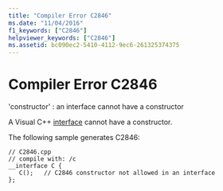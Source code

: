 ```yaml
---
title: "Compiler Error C2846"
ms.date: "11/04/2016"
f1_keywords: ["C2846"]
helpviewer_keywords: ["C2846"]
ms.assetid: bc090ec2-5410-4112-9ec6-261325374375
---
```

# Compiler Error C2846

'constructor' : an interface cannot have a constructor

A Visual C++ [interface](../../cpp/interface.md) cannot have a constructor.

The following sample generates C2846:

```
// C2846.cpp
// compile with: /c
__interface C {
   C();   // C2846 constructor not allowed in an interface
};
```